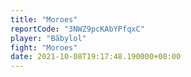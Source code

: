 ```yaml
---
title: "Moroes"
reportCode: "3NWZ9pcKAbYPfqxC"
player: "Bãbylol"
fight: "Moroes"
date: 2021-10-08T19:17:48.190000+00:00
---
```

